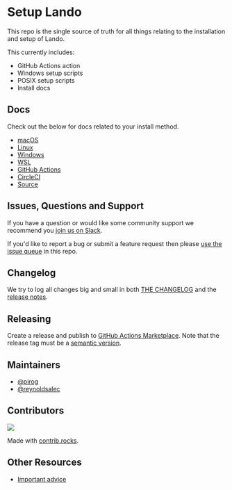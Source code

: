 # Setup Lando

This repo is the single source of truth for all things relating to the installation and setup of Lando.

This currently includes:

* GitHub Actions action
* Windows setup scripts
* POSIX setup scripts
* Install docs

## Docs

Check out the below for docs related to your install method.

* [macOS](https://docs.lando.dev/install/macos.html)
* [Linux](https://docs.lando.dev/install/linux.html)
* [Windows](https://docs.lando.dev/install/windows.html)
* [WSL](https://docs.lando.dev/install/wsl.html)
* [GitHub Actions](https://docs.lando.dev/install/gha.html)
* [CircleCI](https://docs.lando.dev/install/circleci.html)
* [Source](https://docs.lando.dev/install/source.html)

## Issues, Questions and Support

If you have a question or would like some community support we recommend you [join us on Slack](https://launchpass.com/devwithlando).

If you'd like to report a bug or submit a feature request then please [use the issue queue](https://github.com/lando/setup-lando/issues/new/choose) in this repo.

## Changelog

We try to log all changes big and small in both [THE CHANGELOG](https://github.com/lando/setup-lando/blob/main/CHANGELOG.md) and the [release notes](https://github.com/lando/setup-lando/releases).

## Releasing

Create a release and publish to [GitHub Actions Marketplace](https://docs.github.com/en/enterprise-cloud@latest/actions/creating-actions/publishing-actions-in-github-marketplace). Note that the release tag must be a [semantic version](https://semver.org/).

## Maintainers

* [@pirog](https://github.com/pirog)
* [@reynoldsalec](https://github.com/reynoldsalec)

## Contributors

<a href="https://github.com/lando/setup-lando/graphs/contributors">
  <img src="https://contrib.rocks/image?repo=lando/setup-lando" />
</a>

Made with [contrib.rocks](https://contrib.rocks).

## Other Resources

* [Important advice](https://www.youtube.com/watch?v=WA4iX5D9Z64)
